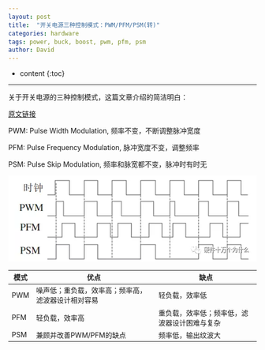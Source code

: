 ```yaml
---
layout: post
title:  "开关电源三种控制模式：PWM/PFM/PSM(转)"
categories: hardware
tags: power, buck, boost, pwm, pfm, psm
author: David
---
```


* content
{:toc}

---

关于开关电源的三种控制模式，这篇文章介绍的简洁明白：

[原文链接](https://mp.weixin.qq.com/s/hmef8wcT_u0GEWT_NYslcw)

PWM: Pulse Width Modulation, 频率不变，不断调整脉冲宽度

PFM: Pulse Frequency Modulation, 脉冲宽度不变，调整频率

PSM: Pulse Skip Modulation, 频率和脉宽都不变，脉冲时有时无

![PWM/PFM/PWM](https://github.com/titron/titron.github.io/raw/master/img/2022-02-16-pwm_pfm_psm.png)

| 模式 | 优点 | 缺点 |
| --- | --- | --- |
| PWM | 噪声低；重负载，效率高；频率高，滤波器设计相对容易 | 轻负载，效率低 |
| PFM | 轻负载，效率高 | 重负载，效率低；频率低，滤波器设计困难与复杂 |
| PSM | 兼顾并改善PWM/PFM的缺点 | 频率低，输出纹波大 |




